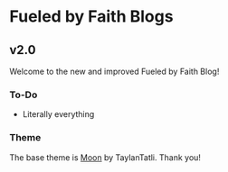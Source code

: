 # Fueled by Faith Blogs
## v2.0
Welcome to the new and improved Fueled by Faith Blog!

### To-Do
* Literally everything

### Theme
The base theme is <a href="https://github.com/TaylanTatli/Moon">Moon</a> by TaylanTatli. Thank you!
